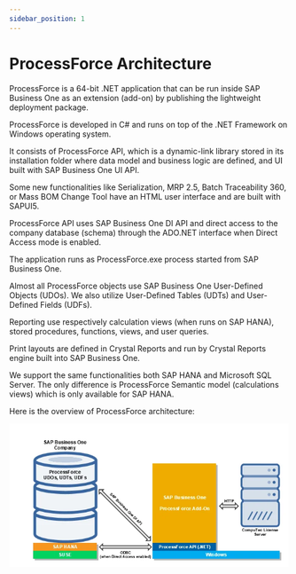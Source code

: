 ```yaml
---
sidebar_position: 1
---
```


# ProcessForce Architecture

ProcessForce is a 64-bit .NET application that can be run inside SAP Business One as an extension (add-on) by publishing the lightweight deployment package.

ProcessForce is developed in C# and runs on top of the .NET Framework on Windows operating system.

It consists of ProcessForce API, which is a dynamic-link library stored in its installation folder where data model and business logic are defined, and UI built with SAP Business One UI API.

Some new functionalities like Serialization, MRP 2.5, Batch Traceability 360, or Mass BOM Change Tool have an HTML user interface and are built with SAPUI5.

ProcessForce API uses SAP Business One DI API and direct access to the company database (schema) through the ADO.NET interface when Direct Access mode is enabled.

The application runs as ProcessForce.exe process started from SAP Business One.

Almost all ProcessForce objects use SAP Business One User-Defined Objects (UDOs). We also utilize User-Defined Tables (UDTs) and User-Defined Fields (UDFs).

Reporting use respectively calculation views (when runs on SAP HANA), stored procedures, functions, views, and user queries.

Print layouts are defined in Crystal Reports and run by Crystal Reports engine built into SAP Business One.

We support the same functionalities both SAP HANA and Microsoft SQL Server. The only difference is ProcessForce Semantic model (calculations views) which is only available for SAP HANA.

Here is the overview of ProcessForce architecture:

![ProcessForce architecture](./media/architecture/processforce-architecture.webp)
